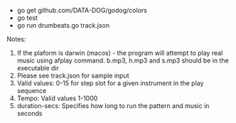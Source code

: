 * go get github.com/DATA-DOG/godog/colors
* go test
* go run drumbeats.go track.json

Notes:
1. If the plaform is darwin (macos) - the program will attempt to play real music 
using afplay command. b.mp3, h.mp3 and s.mp3 should be in the executable dir
2. Please see track.json for sample input
3. Valid values: 0-15 for step slot for a given instrument in the play sequence
4. Tempo: Valid values 1-1000
5. duration-secs: Specifies how long to run the pattern and music in seconds
